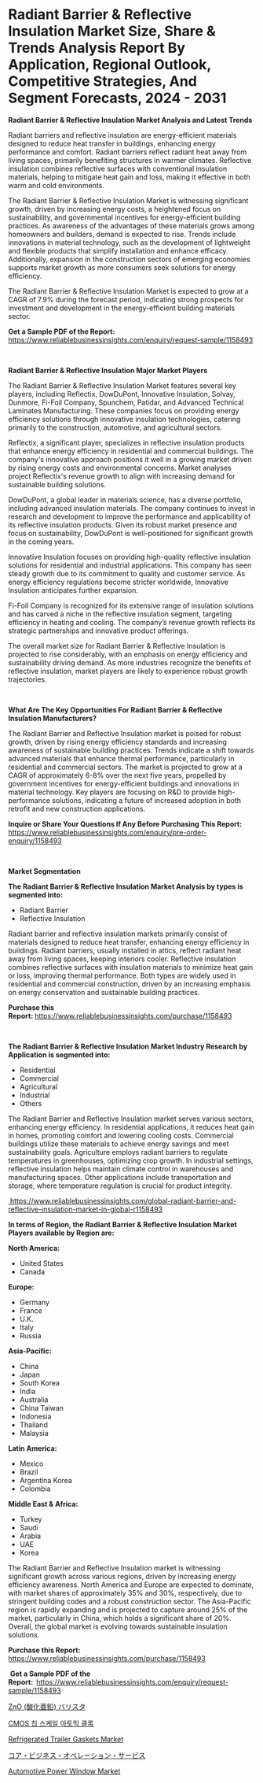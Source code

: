 <p><h1>Radiant Barrier & Reflective Insulation Market Size, Share & Trends Analysis Report By Application, Regional Outlook, Competitive Strategies, And Segment Forecasts, 2024 - 2031</h1></p><p><strong>Radiant Barrier & Reflective Insulation Market Analysis and Latest Trends</strong></p>
<p><p>Radiant barriers and reflective insulation are energy-efficient materials designed to reduce heat transfer in buildings, enhancing energy performance and comfort. Radiant barriers reflect radiant heat away from living spaces, primarily benefiting structures in warmer climates. Reflective insulation combines reflective surfaces with conventional insulation materials, helping to mitigate heat gain and loss, making it effective in both warm and cold environments.</p><p>The Radiant Barrier & Reflective Insulation Market is witnessing significant growth, driven by increasing energy costs, a heightened focus on sustainability, and governmental incentives for energy-efficient building practices. As awareness of the advantages of these materials grows among homeowners and builders, demand is expected to rise. Trends include innovations in material technology, such as the development of lightweight and flexible products that simplify installation and enhance efficacy. Additionally, expansion in the construction sectors of emerging economies supports market growth as more consumers seek solutions for energy efficiency.</p><p>The Radiant Barrier & Reflective Insulation Market is expected to grow at a CAGR of 7.9% during the forecast period, indicating strong prospects for investment and development in the energy-efficient building materials sector.</p></p>
<p><strong>Get a Sample PDF of the Report:&nbsp;</strong> <a href="https://www.reliablebusinessinsights.com/enquiry/request-sample/1158493">https://www.reliablebusinessinsights.com/enquiry/request-sample/1158493</a></p>
<p>&nbsp;</p>
<p><strong>Radiant Barrier & Reflective Insulation Major Market Players</strong></p>
<p><p>The Radiant Barrier & Reflective Insulation Market features several key players, including Reflectix, DowDuPont, Innovative Insulation, Solvay, Dunmore, Fi-Foil Company, Spunchem, Patidar, and Advanced Technical Laminates Manufacturing. These companies focus on providing energy efficiency solutions through innovative insulation technologies, catering primarily to the construction, automotive, and agricultural sectors.</p><p>Reflectix, a significant player, specializes in reflective insulation products that enhance energy efficiency in residential and commercial buildings. The company's innovative approach positions it well in a growing market driven by rising energy costs and environmental concerns. Market analyses project Reflectix's revenue growth to align with increasing demand for sustainable building solutions.</p><p>DowDuPont, a global leader in materials science, has a diverse portfolio, including advanced insulation materials. The company continues to invest in research and development to improve the performance and applicability of its reflective insulation products. Given its robust market presence and focus on sustainability, DowDuPont is well-positioned for significant growth in the coming years.</p><p>Innovative Insulation focuses on providing high-quality reflective insulation solutions for residential and industrial applications. This company has seen steady growth due to its commitment to quality and customer service. As energy efficiency regulations become stricter worldwide, Innovative Insulation anticipates further expansion.</p><p>Fi-Foil Company is recognized for its extensive range of insulation solutions and has carved a niche in the reflective insulation segment, targeting efficiency in heating and cooling. The company’s revenue growth reflects its strategic partnerships and innovative product offerings.</p><p>The overall market size for Radiant Barrier & Reflective Insulation is projected to rise considerably, with an emphasis on energy efficiency and sustainability driving demand. As more industries recognize the benefits of reflective insulation, market players are likely to experience robust growth trajectories.</p></p>
<p>&nbsp;</p>
<p><strong>What Are The Key Opportunities For Radiant Barrier & Reflective Insulation Manufacturers?</strong></p>
<p><p>The Radiant Barrier and Reflective Insulation market is poised for robust growth, driven by rising energy efficiency standards and increasing awareness of sustainable building practices. Trends indicate a shift towards advanced materials that enhance thermal performance, particularly in residential and commercial sectors. The market is projected to grow at a CAGR of approximately 6-8% over the next five years, propelled by government incentives for energy-efficient buildings and innovations in material technology. Key players are focusing on R&D to provide high-performance solutions, indicating a future of increased adoption in both retrofit and new construction applications.</p></p>
<p><strong>Inquire or Share Your Questions If Any Before Purchasing This Report:</strong> <a href="https://www.reliablebusinessinsights.com/enquiry/pre-order-enquiry/1158493">https://www.reliablebusinessinsights.com/enquiry/pre-order-enquiry/1158493</a></p>
<p>&nbsp;</p>
<p><strong>Market Segmentation</strong></p>
<p><strong>The Radiant Barrier & Reflective Insulation Market Analysis by types is segmented into:</strong></p>
<p><ul><li>Radiant Barrier</li><li>Reflective Insulation</li></ul></p>
<p><p>Radiant barrier and reflective insulation markets primarily consist of materials designed to reduce heat transfer, enhancing energy efficiency in buildings. Radiant barriers, usually installed in attics, reflect radiant heat away from living spaces, keeping interiors cooler. Reflective insulation combines reflective surfaces with insulation materials to minimize heat gain or loss, improving thermal performance. Both types are widely used in residential and commercial construction, driven by an increasing emphasis on energy conservation and sustainable building practices.</p></p>
<p><strong>Purchase this Report:&nbsp;</strong><a href="https://www.reliablebusinessinsights.com/purchase/1158493">https://www.reliablebusinessinsights.com/purchase/1158493</a></p>
<p>&nbsp;</p>
<p><strong>The Radiant Barrier & Reflective Insulation Market Industry Research by Application is segmented into:</strong></p>
<p><ul><li>Residential</li><li>Commercial</li><li>Agricultural</li><li>Industrial</li><li>Others</li></ul></p>
<p><p>The Radiant Barrier and Reflective Insulation market serves various sectors, enhancing energy efficiency. In residential applications, it reduces heat gain in homes, promoting comfort and lowering cooling costs. Commercial buildings utilize these materials to achieve energy savings and meet sustainability goals. Agriculture employs radiant barriers to regulate temperatures in greenhouses, optimizing crop growth. In industrial settings, reflective insulation helps maintain climate control in warehouses and manufacturing spaces. Other applications include transportation and storage, where temperature regulation is crucial for product integrity.</p></p>
<p><a href="https://www.reliablebusinessinsights.com/global-radiant-barrier-and-reflective-insulation-market-in-global-r1158493">&nbsp;https://www.reliablebusinessinsights.com/global-radiant-barrier-and-reflective-insulation-market-in-global-r1158493</a></p>
<p><strong>In terms of Region, the Radiant Barrier & Reflective Insulation Market Players available by Region are:</strong></p>
<p>
    <p> <strong> North America: </strong>
        <ul>
            <li>United States</li>
            <li>Canada</li>
        </ul>
        </p> 
    <p> <strong> Europe: </strong>
        <ul>
            <li>Germany</li>
            <li>France</li>
            <li>U.K.</li>
            <li>Italy</li>
            <li>Russia</li>
        </ul>
        </p> 
    <p> <strong> Asia-Pacific: </strong>
        <ul>
            <li>China</li>
            <li>Japan</li>
            <li>South Korea</li>
            <li>India</li>
            <li>Australia</li>
            <li>China Taiwan</li>
            <li>Indonesia</li>
            <li>Thailand</li>
            <li>Malaysia</li>
        </ul>
        </p> 
    <p> <strong> Latin America: </strong>
        <ul>
            <li>Mexico</li>
            <li>Brazil</li>
            <li>Argentina Korea</li>
            <li>Colombia</li>
        </ul>
        </p> 
    <p> <strong> Middle East & Africa: </strong>
        <ul>
            <li>Turkey</li>
            <li>Saudi</li>
            <li>Arabia</li>
            <li>UAE</li>
            <li>Korea</li>
        </ul>
    </p>
    </p>
<p><p>The Radiant Barrier and Reflective Insulation market is witnessing significant growth across various regions, driven by increasing energy efficiency awareness. North America and Europe are expected to dominate, with market shares of approximately 35% and 30%, respectively, due to stringent building codes and a robust construction sector. The Asia-Pacific region is rapidly expanding and is projected to capture around 25% of the market, particularly in China, which holds a significant share of 20%. Overall, the global market is evolving towards sustainable insulation solutions.</p></p>
<p><strong>Purchase this Report: </strong><a href="https://www.reliablebusinessinsights.com/purchase/1158493">https://www.reliablebusinessinsights.com/purchase/1158493</a></p>
<p>&nbsp;<strong>Get a Sample PDF of the Report:&nbsp;&nbsp;</strong><a href="https://www.reliablebusinessinsights.com/enquiry/request-sample/1158493">https://www.reliablebusinessinsights.com/enquiry/request-sample/1158493</a></p>
<p><strong></strong></p>
<p><p><a href="https://medium.com/@dannyharber2023/zno-zinc-oxide-varistors-market-%E3%81%AF-%E3%82%B3%E3%82%B9%E3%83%88%E7%AE%A1%E7%90%86%E3%81%A8%E5%8A%B9%E7%8E%87%E5%90%91%E4%B8%8A%E3%82%92%E5%84%AA%E5%85%88%E3%81%97%E3%81%BE%E3%81%99-%E3%81%95%E3%82%89%E3%81%AB-%E5%A0%B1%E5%91%8A%E6%9B%B8%E3%81%AF%E5%B8%82%E5%A0%B4%E3%81%AE%E9%9C%80%E8%A6%81%E9%9D%A2%E3%81%A8%E4%BE%9B%E7%B5%A6%E9%9D%A2%E3%81%AE%E4%B8%A1%E6%96%B9%E3%82%92%E3%82%AB%E3%83%90%E3%83%BC%E3%81%97%E3%81%A6%E3%81%84%E3%81%BE%E3%81%99-zno-zinc-4f4f4f0f227e">ZnO (酸化亜鉛) バリスタ</a></p><p><a href="https://medium.com/@darianswift1922_33282/%EC%84%B8%EA%B3%84-cmos-chip-scale-atomic-clock-market-%EC%9D%80-2024%EC%97%90%EC%84%9C-2031%EB%A1%9C-%EC%97%B0%ED%8F%89%EA%B7%A0-%EC%A6%9D%EA%B0%80%EC%9C%A8%EC%9D%84-%EB%B3%B4%EC%9D%BC-%EA%B2%83%EC%9C%BC%EB%A1%9C-%EC%98%88%EC%83%81%EB%90%A9%EB%8B%88%EB%8B%A4-2d77685b3594">CMOS 칩 스케일 아토믹 클록</a></p><p><a href="https://github.com/MariaWashington76/Market-Research-Report-List-1/blob/main/refrigerated-trailer-gaskets-market.md">Refrigerated Trailer Gaskets Market</a></p><p><a href="https://medium.com/@hook46569852024/%E3%82%B3%E3%82%A2%E3%83%93%E3%82%B8%E3%83%8D%E3%82%B9%E3%82%AA%E3%83%9A%E3%83%AC%E3%83%BC%E3%82%B7%E3%83%A7%E3%83%B3%E3%82%B5%E3%83%BC%E3%83%93%E3%82%B9%E5%B8%82%E5%A0%B4%E3%81%AE%E3%82%A2%E3%83%97%E3%83%AA%E3%82%B1%E3%83%BC%E3%82%B7%E3%83%A7%E3%83%B3-%E4%B8%AD%E5%B0%8F%E4%BC%81%E6%A5%AD-%E5%A4%A7%E4%BC%81%E6%A5%AD-%E3%81%8A%E3%82%88%E3%81%B3%E5%B8%82%E5%A0%B4%E3%82%BF%E3%82%A4%E3%83%97-%E3%82%B3%E3%83%A2%E3%83%87%E3%82%A3%E3%83%86%E3%82%A3%E3%83%93%E3%82%B8%E3%83%8D%E3%82%B9-%E3%82%B5%E3%83%BC%E3%83%93%E3%82%B9%E3%83%93%E3%82%B8%E3%83%8D%E3%82%B9-%E3%81%AE%E5%BD%B9%E5%89%B2%E3%81%AB%E3%81%A4%E3%81%84%E3%81%A6-2024%E5%B9%B4-2031%E5%B9%B4-%E3%81%AE%E4%BA%88%E6%B8%AC-27f768da1536">コア・ビジネス・オペレーション・サービス</a></p><p><a href="https://www.linkedin.com/pulse/how-automotive-power-window-market-changing-from-2024-2031-7rzie?trackingId=NiZoBQg6Sru8%2BiLfCUJUUw%3D%3D">Automotive Power Window Market</a></p></p>